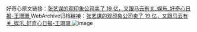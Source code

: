 好奇心原文链接：[张艺谋的观印象公司卖了 19 亿，又跟马云有关_娱乐_好奇心日报-王珊珊 ](https://www.qdaily.com/articles/11821.html)
WebArchive归档链接：[张艺谋的观印象公司卖了 19 亿，又跟马云有关_娱乐_好奇心日报-王珊珊 ](http://web.archive.org/web/20190623171138/https://www.qdaily.com/articles/11821.html)
![image](http://ww3.sinaimg.cn/large/007d5XDply1g3waoxmdehj30u03z9e81)
